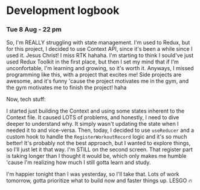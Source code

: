 # Development logbook

### Tue 8 Aug - 22 pm
So, I'm REALLY struggling with state management. I'm used to Redux, but for this project, I decided to use Context API, since it's been a while since I used it. Jesus Christ! I miss RTK hahaha. I'm starting to think I sould've just used Redux Toolkit in the first place, but then I set my mind that if I'm unconfortable, I'm learning and growing, so it's worth it. 
Anyways, I missed programming like this, with a project that excites me! Side projects are awesome, and it's funny 'cause the project motivates me in the gym, and the gym motivates me to finish the project! haha

Now, tech stuff:

I started just building the Context and using some states inherent to the Context file. It caused LOTS of problems, and honestly, I need to dive deeper to understand why. It simply wasn't updating the state when I needed it to and vice-versa. 
Then, today, I decided to use `useReducer` and a custom hook to handle the `RegisterWorkoutRecord` logic and it's so much better! It's probably not the best approach, but I wanted to explore things, so I'll just let it that way.
I'm STILL on the second screen. That register part is taking longer than I thought it would be, which only makes me humble 'cause I'm realizing how much I still gotta learn and study.

I'm happier tonight than I was yesterday, so I'll take that. Lots of work tomorrow, gotta prioritize what to build now and faster things up. LESGO 🔥
